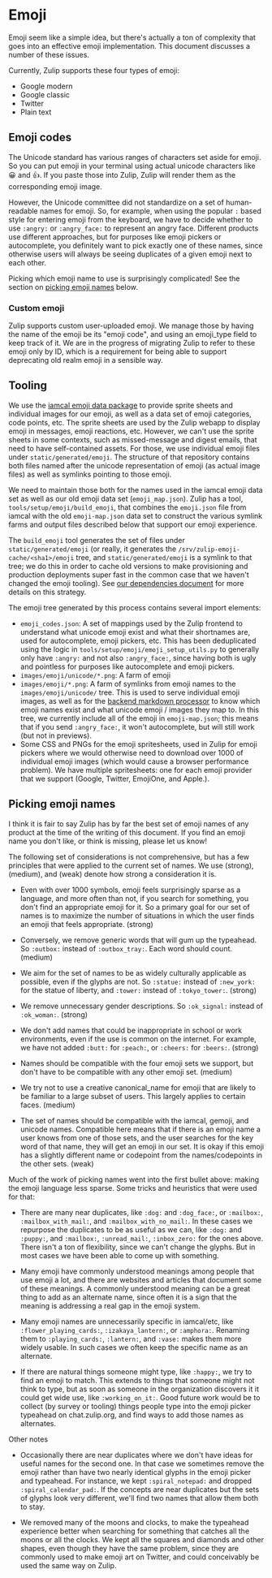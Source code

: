 # Emoji

Emoji seem like a simple idea, but there's actually a ton of
complexity that goes into an effective emoji implementation.  This
document discusses a number of these issues.

Currently, Zulip supports these four types of emoji:

* Google modern
* Google classic
* Twitter
* Plain text

## Emoji codes

The Unicode standard has various ranges of characters set aside for
emoji.  So you can put emoji in your terminal using actual unicode
characters like 😀  and 👍.  If you paste those into Zulip, Zulip will
render them as the corresponding emoji image.

However, the Unicode committee did not standardize on a set of
human-readable names for emoji.  So, for example, when using the
popular `:` based style for entering emoji from the keyboard, we have
to decide whether to use `:angry:` or `:angry_face:` to represent an
angry face.  Different products use different approaches, but for
purposes like emoji pickers or autocomplete, you definitely want to
pick exactly one of these names, since otherwise users will always be
seeing duplicates of a given emoji next to each other.

Picking which emoji name to use is surprisingly complicated! See the
section on [picking emoji names](#picking-emoji-names) below.

### Custom emoji

Zulip supports custom user-uploaded emoji.  We manage those by having
the name of the emoji be its "emoji code", and using an emoji_type
field to keep track of it.  We are in the progress of migrating Zulip
to refer to these emoji only by ID, which is a requirement for being
able to support deprecating old realm emoji in a sensible way.

## Tooling

We use the [iamcal emoji data package][iamcal] to provide sprite
sheets and individual images for our emoji, as well as a data set of
emoji categories, code points, etc.  The sprite sheets are used
by the Zulip webapp to display emoji in messages, emoji reactions,
etc.  However, we can't use the sprite sheets in some contexts, such
as missed-message and digest emails, that need to have self-contained
assets.  For those, we use individual emoji files under
`static/generated/emoji`.  The structure of that repository contains
both files named after the unicode representation of emoji (as actual
image files) as well as symlinks pointing to those emoji.

We need to maintain those both for the names used in the iamcal emoji
data set as well as our old emoji data set (`emoji_map.json`).  Zulip
has a tool, `tools/setup/emoji/build_emoji`, that combines the
`emoji.json` file from iamcal with the old `emoji-map.json` data set
to construct the various symlink farms and output files described
below that support our emoji experience.

The `build_emoji` tool generates the set of files under
`static/generated/emoji` (or really, it generates the
`/srv/zulip-emoji-cache/<sha1>/emoji` tree, and
`static/generated/emoji` is a symlink to that tree; we do this in
order to cache old versions to make provisioning and production
deployments super fast in the common case that we haven't changed the
emoji tooling).  See [our dependencies document](../subsystems/dependencies.md)
for more details on this strategy.

The emoji tree generated by this process contains several import elements:
* `emoji_codes.json`: A set of mappings used by the Zulip frontend to
  understand what unicode emoji exist and what their shortnames are,
  used for autocomplete, emoji pickers, etc.  This has been
  deduplicated using the logic in
  `tools/setup/emoji/emoji_setup_utils.py` to generally only have
  `:angry:` and not also `:angry_face:`, since having both is ugly and
  pointless for purposes like autocomplete and emoji pickers.
* `images/emoji/unicode/*.png`: A farm of emoji
* `images/emoji/*.png`: A farm of symlinks from emoji names to the
  `images/emoji/unicode/` tree.  This is used to serve individual emoji
  images, as well as for the
  [backend markdown processor](../subsystems/markdown.md) to know which emoji
  names exist and what unicode emoji / images they map to.  In this
  tree, we currently include all of the emoji in `emoji-map.json`;
  this means that if you send `:angry_face:`, it won't autocomplete,
  but will still work (but not in previews).
* Some CSS and PNGs for the emoji spritesheets, used in Zulip for
  emoji pickers where we would otherwise need to download over 1000 of
  individual emoji images (which would cause a browser performance
  problem).  We have multiple spritesheets: one for each emoji
  provider that we support (Google, Twitter, EmojiOne, and Apple.).

[iamcal]: https://github.com/iamcal/emoji-data

## Picking emoji names

I think it is fair to say Zulip has by far the best set of emoji names of
any product at the time of the writing of this document. If you find an
emoji name you don't like, or think is missing, please let us know!

The following set of considerations is not comprehensive, but has a few
principles that were applied to the current set of names. We use (strong),
(medium), and (weak) denote how strong a consideration it is.

* Even with over 1000 symbols, emoji feels surprisingly sparse as a language,
  and more often than not, if you search for something, you don't find an
  appropriate emoji for it. So a primary goal for our set of names is to
  maximize the number of situations in which the user finds an emoji that
  feels appropriate. (strong)

* Conversely, we remove generic words that will gum up the typeahead. So
  `:outbox:` instead of `:outbox_tray:`. Each word should count. (medium)

* We aim for the set of names to be as widely culturally applicable as
  possible, even if the glyphs are not. So `:statue:` instead of
  `:new_york:` for the statue of liberty, and `:tower:` instead of
  `:tokyo_tower:`. (strong)

* We remove unnecessary gender descriptions. So `:ok_signal:` instead of
  `:ok_woman:`. (strong)

* We don't add names that could be inappropriate in school or work
  environments, even if the use is common on the internet. For example, we
  have not added `:butt:` for `:peach:`, or `:cheers:` for
  `:beers:`. (strong)

* Names should be compatible with the four emoji sets we support, but don't
  have to be compatible with any other emoji set. (medium)

* We try not to use a creative canonical_name for emoji that are likely to
  be familiar to a large subset of users. This largely applies to certain
  faces. (medium)

* The set of names should be compatible with the iamcal, gemoji, and unicode
  names. Compatible here means that if there is an emoji name a user knows
  from one of those sets, and the user searches for the key word of that
  name, they will get an emoji in our set. It is okay if this emoji has a
  slightly different name or codepoint from the names/codepoints in the
  other sets. (weak)

Much of the work of picking names went into the first bullet above: making
the emoji language less sparse. Some tricks and heuristics that were used
for that:

* There are many near duplicates, like `:dog:` and `:dog_face:`, or
  `:mailbox:`, `:mailbox_with_mail:`, and `:mailbox_with_no_mail:`. In these
  cases we repurpose the duplicates to be as useful as we can, like `:dog:`
  and `:puppy:`, and `:mailbox:`, `:unread_mail:`, `:inbox_zero:` for the
  ones above. There isn't a ton of flexibility, since we can't change the
  glyphs. But in most cases we have been able to come up with something.

* Many emoji have commonly understood meanings among people that use emoji a
  lot, and there are websites and articles that document some of these
  meanings. A commonly understood meaning can be a great thing to add as an
  alternate name, since often it is a sign that the meaning is addressing a
  real gap in the emoji system.

* Many emoji names are unnecessarily specific in iamcal/etc, like
  `:flower_playing_cards:`, `:izakaya_lantern:`, or `:amphora:`. Renaming
  them to `:playing_cards:`, `:lantern:`, and `:vase:` makes them more
  widely usable. In such cases we often keep the specific name as an
  alternate.

* If there are natural things someone might type, like `:happy:`, we try to
  find an emoji to match. This extends to things that someone might not
  think to type, but as soon as someone in the organization discovers it it
  could get wide use, like `:working_on_it:`. Good future work would be to
  collect (by survey or tooling) things people type into the emoji picker
  typeahead on chat.zulip.org, and find ways to add those names as
  alternates.

Other notes

* Occasionally there are near duplicates where we don't have ideas for
  useful names for the second one. In that case we sometimes remove the
  emoji rather than have two nearly identical glyphs in the emoji picker and
  typeahead. For instance, we kept `:spiral_notepad:` and dropped
  `:spiral_calendar_pad:`. If the concepts are near duplicates but the sets
  of glyphs look very different, we'll find two names that allow them both
  to stay.

* We removed many of the moons and clocks, to make the typeahead experience
  better when searching for something that catches all the moons or all the
  clocks. We kept all the squares and diamonds and other shapes, even though
  they have the same problem, since they are commonly used to make emoji art
  on Twitter, and could conceivably be used the same way on Zulip.
